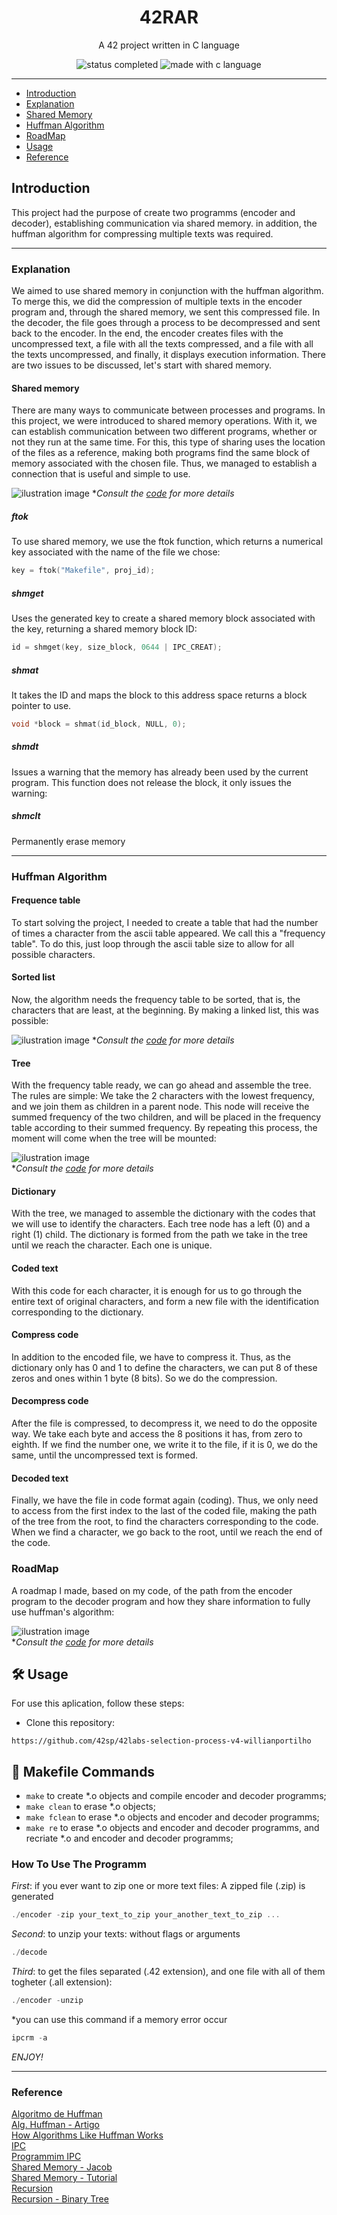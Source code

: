 <h1 align="center"> 42RAR </h1>

<p align="center"> A 42 project written in C language</p>

<p align="center">
  <img alt="status completed" src="https://img.shields.io/badge/STATUS-COMPLETED-green">
  <img alt="made with c language" src="https://img.shields.io/badge/MADE%20WITH-C-blue">
</p>

---

- [Introduction](#introduction)
- [Explanation](#explanation)
- [Shared Memory](#shared-memory)
- [Huffman Algorithm](#huffman-algorithm)
- [RoadMap](#roadmap)
- [Usage](#%EF%B8%8F-usage)
- [Reference](#reference)

## Introduction

<p> This project had the purpose of create two programms (encoder and decoder), establishing communication via shared memory. in addition, the huffman algorithm for compressing multiple texts was required.</p>

---

### Explanation
We aimed to use shared memory in conjunction with the huffman algorithm. To merge this, we did the compression of multiple texts in the encoder program and, through the shared memory, we sent this compressed file. In the decoder, the file goes through a process to be decompressed and sent back to the encoder. In the end, the encoder creates files with the uncompressed text, a file with all the texts compressed, and a file with all the texts uncompressed, and finally, it displays execution information.
There are two issues to be discussed, let's start with shared memory.

#### Shared memory
There are many ways to communicate between processes and programs. In this project, we were introduced to shared memory operations. With it, we can establish communication between two different programs, whether or not they run at the same time. For this, this type of sharing uses the location of the files as a reference, making both programs find the same block of memory associated with the chosen file. Thus, we managed to establish a connection that is useful and simple to use.

![ilustration image](images/image_1.jpg)
*_Consult the [code](src/01_encoder.c) for more details_

##### ftok
To use shared memory, we use the ftok function, which returns a numerical key associated with the name of the file we chose:
```c
key = ftok("Makefile", proj_id);
```
##### shmget
Uses the generated key to create a shared memory block associated with the key, returning a shared memory block ID:
```c
id = shmget(key, size_block, 0644 | IPC_CREAT);
```
##### shmat
It takes the ID and maps the block to this address space returns a block pointer to use.
```c
void *block = shmat(id_block, NULL, 0);
```
##### shmdt
Issues a warning that the memory has already been used by the current program. This function does not release the block, it only issues the warning:

##### shmclt
Permanently erase memory

---

### Huffman Algorithm

#### Frequence table
To start solving the project, I needed to create a table that had the number of times a character from the ascii table appeared. We call this a "frequency table".
To do this, just loop through the ascii table size to allow for all possible characters.

#### Sorted list
Now, the algorithm needs the frequency table to be sorted, that is, the characters that are least, at the beginning. By making a linked list, this was possible:

![ilustration image](images/image_2.jpg)
*_Consult the [code](src/05_sorted_list.c.c) for more details_

#### Tree
With the frequency table ready, we can go ahead and assemble the tree.
The rules are simple: We take the 2 characters with the lowest frequency, and we join them as children in a parent node. This node will receive the summed frequency of the two children, and will be placed in the frequency table according to their summed frequency. By repeating this process, the moment will come when the tree will be mounted:

![ilustration image](images/image_3.png)
<br />*_Consult the [code](src/06_huffman_tree.c) for more details_

#### Dictionary
With the tree, we managed to assemble the dictionary with the codes that we will use to identify the characters.
Each tree node has a left (0) and a right (1) child. The dictionary is formed from the path we take in the tree until we reach the character. Each one is unique.

#### Coded text
With this code for each character, it is enough for us to go through the entire text of original characters, and form a new file with the identification corresponding to the dictionary.

#### Compress code
In addition to the encoded file, we have to compress it. Thus, as the dictionary only has 0 and 1 to define the characters, we can put 8 of these zeros and ones within 1 byte (8 bits). So we do the compression.

#### Decompress code
After the file is compressed, to decompress it, we need to do the opposite way. We take each byte and access the 8 positions it has, from zero to eighth. If we find the number one, we write it to the file, if it is 0, we do the same, until the uncompressed text is formed.

#### Decoded text
Finally, we have the file in code format again (coding). Thus, we only need to access from the first index to the last of the coded file, making the path of the tree from the root, to find the characters corresponding to the code. When we find a character, we go back to the root, until we reach the end of the code.

### RoadMap
A roadmap I made, based on my code, of the path from the encoder program to the decoder program and how they share information to fully use huffman's algorithm:

![ilustration image](images/image_4.png)
<br />*_Consult the [code](src/01_encoder.c) for more details_

## 🛠️ Usage
<p> For use this aplication, follow these steps:</p>

- Clone this repository:
```
https://github.com/42sp/42labs-selection-process-v4-willianportilho
```

## 🤖 Makefile Commands
- `make` to create *.o objects and compile encoder and decoder programms;
- `make clean` to erase *.o objects;
- `make fclean` to erase *.o objects and encoder and decoder programms;
- `make re` to erase *.o objects and encoder and decoder programms, and recriate *.o and encoder and decoder programms;

### How To Use The Programm

_First_: if you ever want to zip one or more text files:
A zipped file (.zip) is generated
``` c
./encoder -zip your_text_to_zip your_another_text_to_zip ...
```
_Second_: to unzip your texts:
without flags or arguments
``` c
./decode
```
_Third_: to get the files separated (.42 extension), and one file with all of them togheter (.all extension):<br />
``` c
./encoder -unzip
```
*you can use this command if a memory error occur
``` c
ipcrm -a
```
_ENJOY!_

---
### Reference
[Algoritmo de Huffman](https://www.youtube.com/playlist?list=PLqJK4Oyr5WShtxF1Ch3Vq4b1Dzzb-WxbP)<br/>
[Alg. Huffman - Artigo](https://www.ime.usp.br/~pf/estruturas-de-dados/aulas/huffman.html)<br/>
[How Algorithms Like Huffman Works](https://www.ime.usp.br/~pf/analise_de_algoritmos/aulas/guloso.html)<br/>
[IPC](https://www.geeksforgeeks.org/ipc-shared-memory/)<br/>
[Programmim IPC](https://dextutor.com/program-for-ipc-using-shared-memory/)<br/>
[Shared Memory - Jacob](https://www.youtube.com/watch?v=WgVSq-sgHOc)<br/>
[Shared Memory - Tutorial](https://www.tutorialspoint.com/inter_process_communication/inter_process_communication_shared_memory.htm)<br/>
[Recursion](https://www.youtube.com/playlist?list=PL8iN9FQ7_jt689UWkf4wnWSHT_puJohh5)<br/>
[Recursion - Binary Tree](https://www.youtube.com/watch?v=z7XwVVYQRAA&list=PL8iN9FQ7_jt7LwqmdiyhVVu2J4jQQ9uRW&index=8)<br/>
